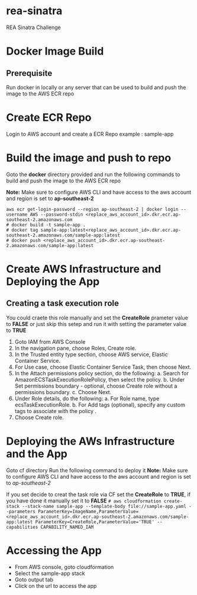 # rea-sinatra
REA Sinatra Challenge

# Docker Image Build

## Prerequisite

Run docker in locally or any server that can be used to build and push the image to the AWS
ECR repo

# Create ECR Repo

Login to AWS account and create a ECR Repo
example : sample-app

# Build the image and push to repo

Goto the **docker** directory provided and run the following commands to build and push the image to the AWS ECR repo

**Note:** Make sure to configure AWS CLI and have access to the aws account and region is set to **ap-southeast-2**

`aws ecr get-login-password --region ap-southeast-2 | docker login --username AWS --password-stdin <replace_aws_account_id>.dkr.ecr.ap-southeast-2.amazonaws.com` <br/>
`# docker build -t sample-app .` <br/>
`# docker tag sample-app:latest<replace_aws_account_id>.dkr.ecr.ap-southeast-2.amazonaws.com/sample-app:latest` <br/>
`# docker push <replace_aws_account_id>.dkr.ecr.ap-southeast-2.amazonaws.com/sample-app:latest` <br/>

# Create AWS Infrastructure and Deploying the App
## Creating a task execution role

You could craete this role manually and set the **CreateRole** prameter value to **FALSE** or just skip this setep and run it with setting the parameter value to **TRUE**

1. Goto IAM from AWS Console
2. In the navigation pane, choose Roles, Create role.
3. In the Trusted entity type section, choose AWS service, Elastic Container Service.
4. For Use case, choose Elastic Container Service Task, then choose Next.
5. In the Attach permissions policy section, do the following:
   a. Search for AmazonECSTaskExecutionRolePolicy, then select the policy.
   b. Under Set permissions boundary - optional, choose Create role without a permissions boundary.
   c. Choose Next.
6. Under Role details, do the following:
   a. For Role name, type ecsTaskExecutionRole.
   b. For Add tags (optional), specify any custom tags to associate with the policy .
7. Choose Create role.

# Deploying the AWs Infrastructure and the App

Goto cf directory
Run the following command to deploy it
**Note:** Make sure to configure AWS CLI and have access to the aws account and region is set to *ap-southeast-2*

If you set decide to creat the task role via CF set the **CreateRole** to **TRUE**, if you have done it manually set it to **FALSE**
`# aws cloudformation create-stack --stack-name sample-app --template-body file://sample-app.yaml --parameters ParameterKey=ImageName,ParameterValue=<replace_aws_account_id>.dkr.ecr.ap-southeast-2.amazonaws.com/sample-app:latest ParameterKey=CreateRole,ParameterValue='TRUE' --capabilities CAPABILITY_NAMED_IAM`

# Accessing the App

- From AWS console, goto cloudformation
- Select the sample-app stack
- Goto output tab
- Click on the url to access the app
